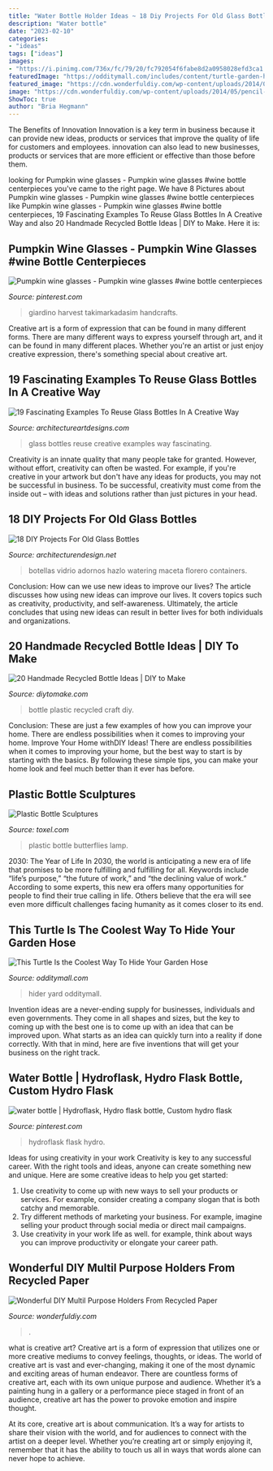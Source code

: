 ```yaml
---
title: "Water Bottle Holder Ideas ~ 18 Diy Projects For Old Glass Bottles"
description: "Water bottle"
date: "2023-02-10"
categories:
- "ideas"
tags: ["ideas"]
images:
- "https://i.pinimg.com/736x/fc/79/20/fc792054f6fabe8d2a0958028efd3ca1.jpg"
featuredImage: "https://odditymall.com/includes/content/turtle-garden-hose-hider-0.jpg"
featured_image: "https://cdn.wonderfuldiy.com/wp-content/uploads/2014/05/pencil-holder9-1.jpg"
image: "https://cdn.wonderfuldiy.com/wp-content/uploads/2014/05/pencil-holder9-1.jpg"
ShowToc: true
author: "Bria Hegmann"
---
```



The Benefits of Innovation
Innovation is a key term in business because it can provide new ideas, products or services that improve the quality of life for customers and employees. innovation can also lead to new businesses, products or services that are more efficient or effective than those before them.

	

		
looking for Pumpkin wine glasses - Pumpkin wine glasses #wine bottle centerpieces you've came to the right page. We have 8 Pictures about Pumpkin wine glasses - Pumpkin wine glasses #wine bottle centerpieces like Pumpkin wine glasses - Pumpkin wine glasses #wine bottle centerpieces, 19 Fascinating Examples To Reuse Glass Bottles In A Creative Way and also 20 Handmade Recycled Bottle Ideas | DIY to Make. Here it is:
		
    
## Pumpkin Wine Glasses - Pumpkin Wine Glasses #wine Bottle Centerpieces

<img loading=lazy src="https://i.pinimg.com/736x/5d/ff/e2/5dffe2bcf4407a4e2a978859bba44163.jpg" onerror="this.onerror=null;this.src='https://tse3.mm.bing.net/th?id=OIP.6bFvIP-XZyZH-xxcKJEE-QHaJ3&amp;pid=15.1';" alt="Pumpkin wine glasses - Pumpkin wine glasses #wine bottle centerpieces">

_Source: pinterest.com_

>giardino harvest takimarkadasim handcrafts. 

	

Creative art is a form of expression that can be found in many different forms. There are many different ways to express yourself through art, and it can be found in many different places. Whether you're an artist or just enjoy creative expression, there's something special about creative art.

    
## 19 Fascinating Examples To Reuse Glass Bottles In A Creative Way

<img loading=lazy src="https://www.architectureartdesigns.com/wp-content/uploads/2017/07/1-630x473.jpeg" onerror="this.onerror=null;this.src='https://tse1.mm.bing.net/th?id=OIP.zI3QXLOgol0BCECXd3qEmAHaFj&amp;pid=15.1';" alt="19 Fascinating Examples To Reuse Glass Bottles In A Creative Way">

_Source: architectureartdesigns.com_

>glass bottles reuse creative examples way fascinating. 

	

Creativity is an innate quality that many people take for granted. However, without effort, creativity can often be wasted. For example, if you're creative in your artwork but don't have any ideas for products, you may not be successful in business. To be successful, creativity must come from the inside out – with ideas and solutions rather than just pictures in your head.

    
## 18 DIY Projects For Old Glass Bottles

<img loading=lazy src="https://cdn.architecturendesign.net/wp-content/uploads/2015/09/AD-DIY-Projects-For-Old-Glass-Bottles-16.jpg" onerror="this.onerror=null;this.src='https://tse1.mm.bing.net/th?id=OIP.PxeHN-CTz1kaOG121OM3-QHaJY&amp;pid=15.1';" alt="18 DIY Projects For Old Glass Bottles">

_Source: architecturendesign.net_

>botellas vidrio adornos hazlo watering maceta florero containers. 

	

Conclusion: How can we use new ideas to improve our lives?
The article discusses how using new ideas can improve our lives. It covers topics such as creativity, productivity, and self-awareness. Ultimately, the article concludes that using new ideas can result in better lives for both individuals and organizations.

    
## 20 Handmade Recycled Bottle Ideas | DIY To Make

<img loading=lazy src="http://www.diytomake.com/wp-content/uploads/2016/11/Plastic-Bottle-Craft-Idea.jpg" onerror="this.onerror=null;this.src='https://tse4.mm.bing.net/th?id=OIP.0lLtUIo95N1pTd3yJ9NKvQHaJ4&amp;pid=15.1';" alt="20 Handmade Recycled Bottle Ideas | DIY to Make">

_Source: diytomake.com_

>bottle plastic recycled craft diy. 

	

Conclusion: These are just a few examples of how you can improve your home. There are endless possibilities when it comes to improving your home.
Improve Your Home withDIY Ideas!
There are endless possibilities when it comes to improving your home, but the best way to start is by starting with the basics. By following these simple tips, you can make your home look and feel much better than it ever has before.

    
## Plastic Bottle Sculptures

<img loading=lazy src="http://www.toxel.com/wp-content/uploads/2015/10/plasticbsculp11.jpg" onerror="this.onerror=null;this.src='https://tse2.mm.bing.net/th?id=OIP.-CJoDCK9S5Yr7X2Wq6tYzwHaHK&amp;pid=15.1';" alt="Plastic Bottle Sculptures">

_Source: toxel.com_

>plastic bottle butterflies lamp. 

	

2030: The Year of Life
In 2030, the world is anticipating a new era of life that promises to be more fulfilling and fulfilling for all. Keywords include “life’s purpose,” “the future of work,” and “the declining value of work.” According to some experts, this new era offers many opportunities for people to find their true calling in life. Others believe that the era will see even more difficult challenges facing humanity as it comes closer to its end.

    
## This Turtle Is The Coolest Way To Hide Your Garden Hose

<img loading=lazy src="https://odditymall.com/includes/content/turtle-garden-hose-hider-0.jpg" onerror="this.onerror=null;this.src='https://tse3.mm.bing.net/th?id=OIP.GjIHnY-lMUWknnREWMCrvAHaGv&amp;pid=15.1';" alt="This Turtle Is the Coolest Way To Hide Your Garden Hose">

_Source: odditymall.com_

>hider yard odditymall. 

	

Invention ideas are a never-ending supply for businesses, individuals and even governments. They come in all shapes and sizes, but the key to coming up with the best one is to come up with an idea that can be improved upon. What starts as an idea can quickly turn into a reality if done correctly. With that in mind, here are five inventions that will get your business on the right track.

    
## Water Bottle | Hydroflask, Hydro Flask Bottle, Custom Hydro Flask

<img loading=lazy src="https://i.pinimg.com/736x/fc/79/20/fc792054f6fabe8d2a0958028efd3ca1.jpg" onerror="this.onerror=null;this.src='https://tse2.mm.bing.net/th?id=OIP.4-3HDxxMQP5G0fiVH5SxXQHaJ3&amp;pid=15.1';" alt="water bottle | Hydroflask, Hydro flask bottle, Custom hydro flask">

_Source: pinterest.com_

>hydroflask flask hydro. 

	

Ideas for using creativity in your work
Creativity is key to any successful career. With the right tools and ideas, anyone can create something new and unique. Here are some creative ideas to help you get started: 
1. Use creativity to come up with new ways to sell your products or services. For example, consider creating a company slogan that is both catchy and memorable. 
2. Try different methods of marketing your business. For example, imagine selling your product through social media or direct mail campaigns. 
3. Use creativity in your work life as well. for example, think about ways you can improve productivity or elongate your career path.

    
## Wonderful DIY Multil Purpose Holders From Recycled Paper

<img loading=lazy src="https://cdn.wonderfuldiy.com/wp-content/uploads/2014/05/pencil-holder9-1.jpg" onerror="this.onerror=null;this.src='https://tse1.mm.bing.net/th?id=OIP.Wjgv59UxWLfsfrTVxcgqwAHaNC&amp;pid=15.1';" alt="Wonderful DIY Multil Purpose Holders From Recycled Paper">

_Source: wonderfuldiy.com_

>. 

	

what is creative art?
Creative art is a form of expression that utilizes one or more creative mediums to convey feelings, thoughts, or ideas. The world of creative art is vast and ever-changing, making it one of the most dynamic and exciting areas of human endeavor.
There are countless forms of creative art, each with its own unique purpose and audience. Whether it’s a painting hung in a gallery or a performance piece staged in front of an audience, creative art has the power to provoke emotion and inspire thought.

At its core, creative art is about communication. It’s a way for artists to share their vision with the world, and for audiences to connect with the artist on a deeper level. Whether you’re creating art or simply enjoying it, remember that it has the ability to touch us all in ways that words alone can never hope to achieve.

